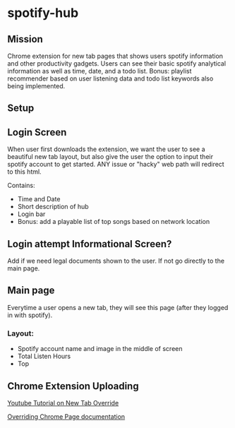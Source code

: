 # spotify-hub

## Mission
Chrome extension for new tab pages that shows users spotify information and other productivity gadgets. 
Users can see their basic spotify analytical information as well as time, date, and a todo list. 
Bonus: playlist recommender based on user listening data and todo list keywords also being implemented.

## Setup


## Login Screen
When user first downloads the extension, we want the user to see a beautiful new tab layout, but also give the user the option to input their spotify account to get started. ANY issue or "hacky" web path will redirect to this html.

Contains:
* Time and Date
* Short description of hub
* Login bar
* Bonus: add a playable list of top songs based on network location

## Login attempt Informational Screen?
Add if we need legal documents shown to the user. If not go directly to the main page.

## Main page
Everytime a user opens a new tab, they will see this page (after they logged in with spotify).

### Layout:
* Spotify account name and image in the middle of screen
* Total Listen Hours
* Top


## Chrome Extension Uploading
[Youtube Tutorial on New Tab Override](https://www.youtube.com/watch?v=vNb3P5KIxXw)

[Overriding Chrome Page documentation](https://developer.chrome.com/extensions/override)
